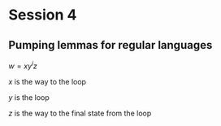 # Session 4

## Pumping lemmas for regular languages

$w=xy^{i}z$

$x$ is the way to the loop

$y$ is the loop

$z$ is the way to the final state from the loop
